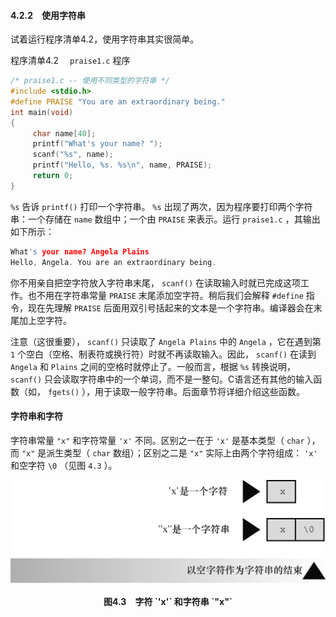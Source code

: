#### 4.2.2　使用字符串

试着运行程序清单4.2，使用字符串其实很简单。

程序清单4.2　 `praise1.c` 程序

```c
/* praise1.c -- 使用不同类型的字符串 */
#include <stdio.h>
#define PRAISE "You are an extraordinary being."
int main(void)
{
     char name[40];
     printf("What's your name? ");
     scanf("%s", name);
     printf("Hello, %s. %s\n", name, PRAISE);
     return 0;
}
```

`%s` 告诉 `printf()` 打印一个字符串。 `%s` 出现了两次，因为程序要打印两个字符串：一个存储在 `name` 数组中；一个由 `PRAISE` 来表示。运行 `praise1.c` ，其输出如下所示：

```c
What's your name? Angela Plains
Hello, Angela. You are an extraordinary being.

```

你不用亲自把空字符放入字符串末尾， `scanf()` 在读取输入时就已完成这项工作。也不用在字符串常量 `PRAISE` 末尾添加空字符。稍后我们会解释 `#define` 指令，现在先理解 `PRAISE` 后面用双引号括起来的文本是一个字符串。编译器会在末尾加上空字符。

注意（这很重要）， `scanf()` 只读取了 `Angela Plains` 中的 `Angela` ，它在遇到第 `1` 个空白（空格、制表符或换行符）时就不再读取输入。因此， `scanf()` 在读到 `Angela` 和 `Plains` 之间的空格时就停止了。一般而言，根据 `%s` 转换说明， `scanf()` 只会读取字符串中的一个单词，而不是一整句。C语言还有其他的输入函数（如， `fgets()` ），用于读取一般字符串。后面章节将详细介绍这些函数。

#### 字符串和字符

字符串常量 `"x"` 和字符常量 `'x'` 不同。区别之一在于 `'x'` 是基本类型（ `char` ），而 `"x"` 是派生类型（ `char` 数组）；区别之二是 `"x"` 实际上由两个字符组成： `'x'` 和空字符 `\0` （见图 `4.3` ）。

![25.png](../images/25.png)
<center class="my_markdown"><b class="my_markdown">图4.3　字符 `'x'` 和字符串 `"x"`</b></center>

